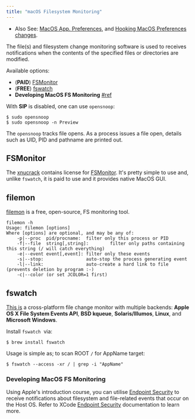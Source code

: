 ```yaml
---
title: "macOS Filesystem Monitoring"
---
```


* Also See: [MacOS App. Preferences](/macos-application-preferences), and [Hooking MacOS Preferences changes](/hook-macos-preferences).

The file(s) and filesystem change monitoring software is used to receives notifications when the contents of the specified files or directories are modified.

Available options:

- (**PAID**) [FSMonitor](http://fsmonitor.com/)
- (**FREE**) [fswatch](https://github.com/emcrisostomo/fswatch)
- **Developing MacOS FS Monitoring** [#ref](#developing-macos-fs-monitoring)

With **SIP** is disabled, one can use `opensnoop`:

```
$ sudo opensnoop
$ sudo opensnoop -n Preview
```

The `opensnoop` tracks file opens. As a process issues a file open, details such as UID, PID and pathname are printed out.

## FSMonitor

The [xnucrack](https://github.com/xnucrack/) contains license for [FSMonitor](http://fsmonitor.com/). It's pretty simple to use and, unlike `fswatch`, it is paid to use and it provides native MacOS GUI.

## filemon

[filemon](http://newosxbook.com/tools/filemon.html) is a free, open-source, FS monitoring tool.

```
filemon -h
Usage: filemon [options]
Where [options] are optional, and may be any of:
	-p|--proc  pid/procname:  filter only this process or PID
	-f|--file  string[,string]:        filter only paths containing this string (/ will catch everything)
	-e|--event event[,event]: filter only these events
	-s|--stop:                auto-stop the process generating event
	-l|--link:                auto-create a hard link to file (prevents deletion by program :-)
	-c|--color (or set JCOLOR=1 first)
```

## fswatch

[This is](https://emcrisostomo.github.io/fswatch/) a cross-platform file change monitor with multiple backends: **Apple OS X File System Events API**, **BSD kqueue**, **Solaris/Illumos**, **Linux**, and **Microsoft Windows**.

Install `fswatch`  via:

```
$ brew install fswatch
```

Usage is simple as; to scan ROOT `/` for AppName target:

```
$ fswatch --access -xr / | grep -i "AppName"
```

### Developing MacOS FS Monitoring

Using Apple's introduction course, you can utilise [Endpoint Security](https://developer.apple.com/documentation/endpointsecurity/monitoring_system_events_with_endpoint_security) to receive notifications about filesystem and file-related events that occur on the Host OS. Refer to XCode [Endpoint Security](https://developer.apple.com/documentation/endpointsecurity) documentation to learn more.
